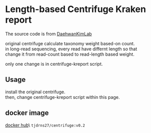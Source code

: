 # Length-based Centrifuge Kraken report

The source code is from [DaehwanKimLab](https://github.com/DaehwanKimLab/centrifuge)

original centrifuge calculate taxonomy weight based-on count.\
in long-read sequencing, every read have differnt length so that\
change it from read-count based to read-length based weight.

only one change is in centrifuge-kreport script.

## Usage

install the original centrifuge.\
then, change centrifuge-kreport script within this page.

## docker image

[docker hub](dockerhub/tjdrns27)\ 
`tjdrns27/centrifuge:v0.2`
